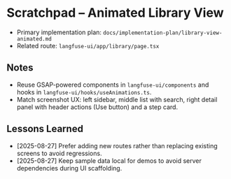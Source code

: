 # Scratchpad – Animated Library View

- Primary implementation plan: `docs/implementation-plan/library-view-animated.md`
- Related route: `langfuse-ui/app/library/page.tsx`

## Notes
- Reuse GSAP-powered components in `langfuse-ui/components` and hooks in `langfuse-ui/hooks/useAnimations.ts`.
- Match screenshot UX: left sidebar, middle list with search, right detail panel with header actions (Use button) and a step card.

## Lessons Learned
- [2025-08-27] Prefer adding new routes rather than replacing existing screens to avoid regressions.
- [2025-08-27] Keep sample data local for demos to avoid server dependencies during UI scaffolding.
